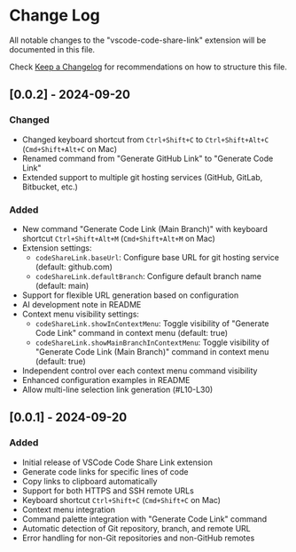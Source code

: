 # Change Log

All notable changes to the "vscode-code-share-link" extension will be documented in this file.

Check [Keep a Changelog](http://keepachangelog.com/) for recommendations on how to structure this file.

## [0.0.2] - 2024-09-20

### Changed
- Changed keyboard shortcut from `Ctrl+Shift+C` to `Ctrl+Shift+Alt+C` (`Cmd+Shift+Alt+C` on Mac)
- Renamed command from "Generate GitHub Link" to "Generate Code Link"
- Extended support to multiple git hosting services (GitHub, GitLab, Bitbucket, etc.)

### Added
- New command "Generate Code Link (Main Branch)" with keyboard shortcut `Ctrl+Shift+Alt+M` (`Cmd+Shift+Alt+M` on Mac)
- Extension settings:
  - `codeShareLink.baseUrl`: Configure base URL for git hosting service (default: github.com)
  - `codeShareLink.defaultBranch`: Configure default branch name (default: main)
- Support for flexible URL generation based on configuration
- AI development note in README
- Context menu visibility settings:
  - `codeShareLink.showInContextMenu`: Toggle visibility of "Generate Code Link" command in context menu (default: true)
  - `codeShareLink.showMainBranchInContextMenu`: Toggle visibility of "Generate Code Link (Main Branch)" command in context menu (default: true)
- Independent control over each context menu command visibility
- Enhanced configuration examples in README
- Allow multi-line selection link generation (#L10-L30)

## [0.0.1] - 2024-09-20

### Added
- Initial release of VSCode Code Share Link extension
- Generate code links for specific lines of code
- Copy links to clipboard automatically
- Support for both HTTPS and SSH remote URLs
- Keyboard shortcut `Ctrl+Shift+C` (`Cmd+Shift+C` on Mac)
- Context menu integration
- Command palette integration with "Generate Code Link" command
- Automatic detection of Git repository, branch, and remote URL
- Error handling for non-Git repositories and non-GitHub remotes